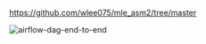 https://github.com/wlee075/mle_asm2/tree/master

![airflow-dag-end-to-end](C:\Users\study\Desktop\lab_5\airflow_dag_overview.png)